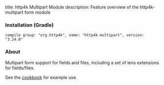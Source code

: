 title: http4k Multipart Module
description: Feature overview of the http4k-multipart form module

### Installation (Gradle)
```compile group: "org.http4k", name: "http4k-multipart", version: "3.24.0"```

### About

Multipart form support for fields and files, including a set of lens extensions for fields/files.

See the [cookbook](/cookbook/multipart_forms/) for example use.
